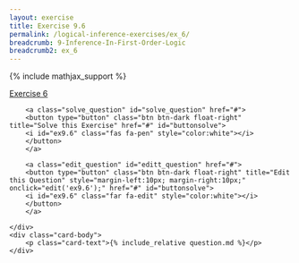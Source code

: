 ```yaml
---
layout: exercise
title: Exercise 9.6
permalink: /logical-inference-exercises/ex_6/
breadcrumb: 9-Inference-In-First-Order-Logic
breadcrumb2: ex_6
---
```


{% include mathjax_support %}

<div class="card">
    <div class="card-header p-2">
        <a href='#' class="p-2">Exercise 6
        </a>

        <a class="solve_question" id="solve_question" href="#">
        <button type="button" class="btn btn-dark float-right" title="Solve this Exercise" href="#" id="buttonsolve">
        <i id="ex9.6" class="fas fa-pen" style="color:white"></i>
        </button>
        </a>

        <a class="edit_question" id="editt_question" href="#">
        <button type="button" class="btn btn-dark float-right" title="Edit this Question" style="margin-left:10px; margin-right:10px;" onclick="edit('ex9.6');" href="#" id="buttonsolve">
        <i id="ex9.6" class="far fa-edit" style="color:white"></i>
        </button>
        </a>

    </div>
    <div class="card-body">
        <p class="card-text">{% include_relative question.md %}</p>
    </div>
</div>

<br>
